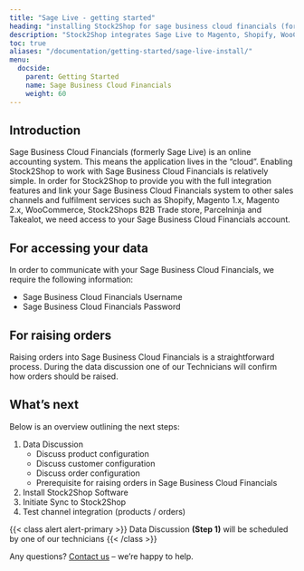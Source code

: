 ```yaml
---
title: "Sage Live - getting started"
heading: "installing Stock2Shop for sage business cloud financials (formerly sage live)"
description: "Stock2Shop integrates Sage Live to Magento, Shopify, WooCommerce and our B2B ordering platform. Find out more!"
toc: true
aliases: "/documentation/getting-started/sage-live-install/"
menu:
  docside:
    parent: Getting Started
    name: Sage Business Cloud Financials
    weight: 60
---
```


## Introduction
Sage Business Cloud Financials (formerly Sage Live) is an online accounting system. This means the application lives in the “cloud”. Enabling Stock2Shop to work with Sage Business Cloud Financials is relatively simple. In order for Stock2Shop to provide you with the full integration features and link your Sage Business Cloud Financials system to other sales channels and fulfilment services such as Shopify, Magento 1.x, Magento 2.x, WooCommerce, Stock2Shops B2B Trade store, Parcelninja and Takealot, we need access to your Sage Business Cloud Financials account.

## For accessing your data
In order to communicate with your Sage Business Cloud Financials, we require the following information:

- Sage Business Cloud Financials Username
- Sage Business Cloud Financials Password

## For raising orders
Raising orders into Sage Business Cloud Financials is a straightforward process. During the data discussion one of our Technicians will confirm how orders should be raised.

## What’s next
Below is an overview outlining the next steps:

1. Data Discussion
    - Discuss product configuration
    - Discuss customer configuration
    - Discuss order configuration
    - Prerequisite for raising orders in Sage Business Cloud Financials
2. Install Stock2Shop Software
3. Initiate Sync to Stock2Shop
4. Test channel integration (products / orders)

{{< class alert alert-primary >}}
Data Discussion **(Step 1)** will be scheduled by one of our technicians
{{< /class >}}

Any questions? [Contact us](/contact-us) – we’re happy to help.